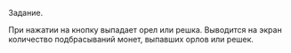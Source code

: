 Задание.

При нажатии на кнопку выпадает орел или решка. Выводится на экран количество подбрасываний монет, выпавших орлов или решек.